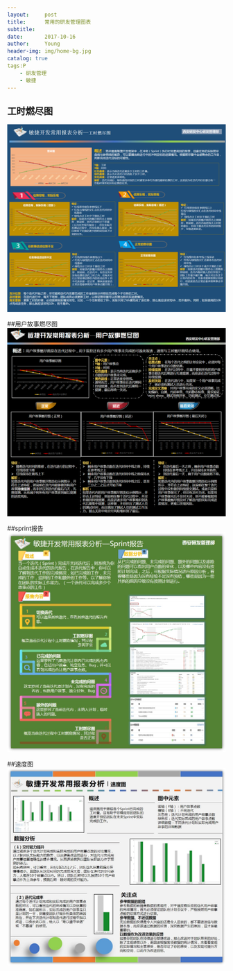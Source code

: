 ```yaml
---
layout:     post
title:      常用的研发管理图表
subtitle:   
date:       2017-10-16
author:     Young
header-img: img/home-bg.jpg
catalog: true
tags:P
    - 研发管理
    - 敏捷
---
```


## 工时燃尽图
![工时燃尽图](/img/in_post/agile_pic/agile_pic01_BurnDown.png)

##用户故事燃尽图
![用户故事燃尽图](/img/in_post/agile_pic/agile_pic02_UserStory.png)

##sprint报告
![sprint报告](/img/in_post/agile_pic/agile_pic03_SprintReport.png)

##速度图
![速度图](/img/in_post/agile_pic/agile_pic04_DevSpeed.png)